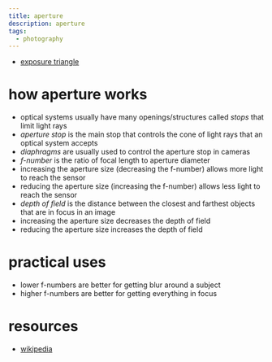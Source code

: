 ```yaml
---
title: aperture
description: aperture
tags:
  - photography
---
```

- [exposure triangle](./exposure-triangle.md)
# how aperture works
- optical systems usually have many openings/structures called _stops_ that limit light rays
- _aperture stop_ is the main stop that controls the cone of light rays that an optical system accepts
- _diaphragms_ are usually used to control the aperture stop in cameras
- _f-number_ is the ratio of focal length to aperture diameter
- increasing the aperture size (decreasing the f-number) allows more light to reach the sensor
- reducing the aperture size (increasing the f-number) allows less light to reach the sensor
- _depth of field_ is the distance between the closest and farthest objects that are in focus in an image
- increasing the aperture size decreases the depth of field
- reducing the aperture size increases the depth of field
# practical uses
- lower f-numbers are better for getting blur around a subject
- higher f-numbers are better for getting everything in focus
# resources
- [wikipedia](https://en.wikipedia.org/wiki/Aperture)